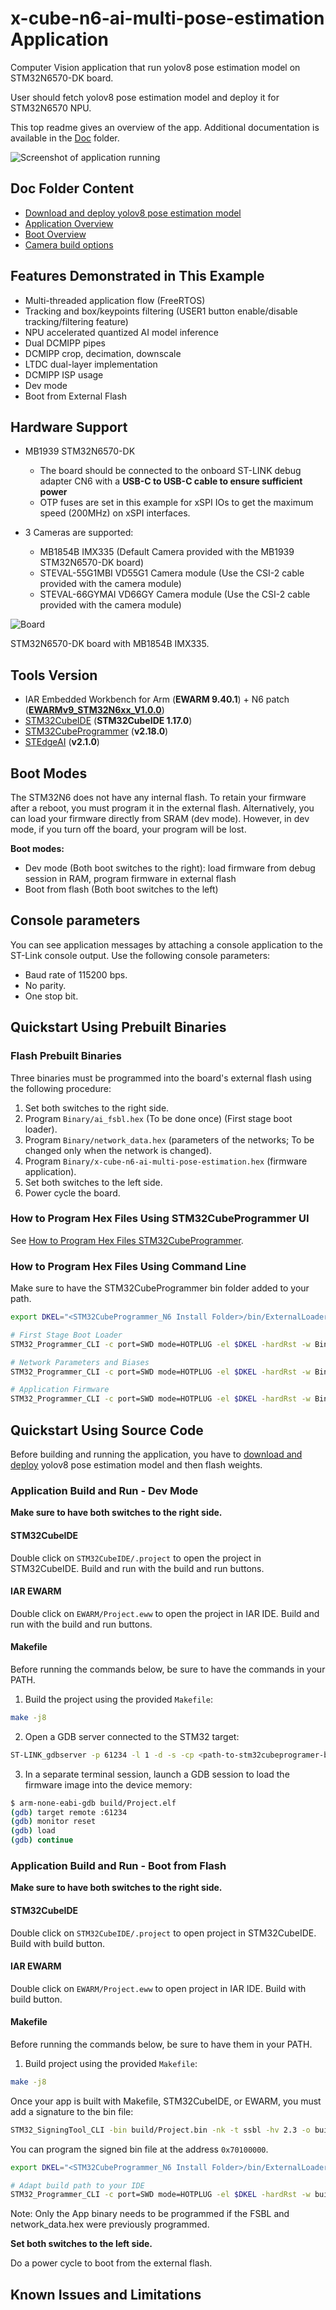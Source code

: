 # x-cube-n6-ai-multi-pose-estimation Application

Computer Vision application that run yolov8 pose estimation model on STM32N6570-DK board.

User should fetch yolov8 pose estimation model and deploy it for STM32N6570 NPU.

This top readme gives an overview of the app. Additional documentation is available in the [Doc](./Doc/) folder.

![Screenshot of application running](_htmresc/screenshot.png)

## Doc Folder Content

- [Download and deploy yolov8 pose estimation model](Doc/Download-and-deploy-model.md)
- [Application Overview](Doc/Application-Overview.md)
- [Boot Overview](Doc/Boot-Overview.md)
- [Camera build options](Doc/Build-Options.md)

## Features Demonstrated in This Example

- Multi-threaded application flow (FreeRTOS)
- Tracking and box/keypoints filtering (USER1 button enable/disable tracking/filtering feature)
- NPU accelerated quantized AI model inference
- Dual DCMIPP pipes
- DCMIPP crop, decimation, downscale
- LTDC dual-layer implementation
- DCMIPP ISP usage
- Dev mode
- Boot from External Flash

## Hardware Support

- MB1939 STM32N6570-DK
  - The board should be connected to the onboard ST-LINK debug adapter CN6 with a __USB-C to USB-C cable to ensure sufficient power__
  - OTP fuses are set in this example for xSPI IOs to get the maximum speed (200MHz) on xSPI interfaces.

- 3 Cameras are supported:
  - MB1854B IMX335 (Default Camera provided with the MB1939 STM32N6570-DK board)
  - STEVAL-55G1MBI VD55G1 Camera module (Use the CSI-2 cable provided with the camera module)
  - STEVAL-66GYMAI VD66GY Camera module (Use the CSI-2 cable provided with the camera module)

![Board](_htmresc/ImageBoard.JPG)

STM32N6570-DK board with MB1854B IMX335.

## Tools Version

- IAR Embedded Workbench for Arm (**EWARM 9.40.1**) + N6 patch ([**EWARMv9_STM32N6xx_V1.0.0**](STM32Cube_FW_N6/Utilities/PC_Software/EWARMv9_STM32N6xx_V1.0.0.zip))
- [STM32CubeIDE](https://www.st.com/content/st_com/en/products/development-tools/software-development-tools/stm32-software-development-tools/stm32-ides/stm32cubeide.html) (**STM32CubeIDE 1.17.0**)
- [STM32CubeProgrammer](https://www.st.com/en/development-tools/stm32cubeprog.html) (**v2.18.0**)
- [STEdgeAI](https://www.st.com/en/development-tools/stedgeai-core.html) (**v2.1.0**)

## Boot Modes

The STM32N6 does not have any internal flash. To retain your firmware after a reboot, you must program it in the external flash.
Alternatively, you can load your firmware directly from SRAM (dev mode). However, in dev mode, if you turn off the board, your program will be lost.

__Boot modes:__
- Dev mode (Both boot switches to the right): load firmware from debug session in RAM, program firmware in external flash
- Boot from flash (Both boot switches to the left)

## Console parameters

You can see application messages by attaching a console application to the ST-Link console output. Use the following console parameters:
- Baud rate of 115200 bps.
- No parity.
- One stop bit.

## Quickstart Using Prebuilt Binaries

### Flash Prebuilt Binaries

Three binaries must be programmed into the board's external flash using the following procedure:

  1. Set both switches to the right side.
  2. Program `Binary/ai_fsbl.hex` (To be done once) (First stage boot loader).
  3. Program `Binary/network_data.hex` (parameters of the networks; To be changed only when the network is changed).
  4. Program `Binary/x-cube-n6-ai-multi-pose-estimation.hex` (firmware application).
  5. Set both switches to the left side.
  6. Power cycle the board.

### How to Program Hex Files Using STM32CubeProgrammer UI

See [How to Program Hex Files STM32CubeProgrammer](Doc/Program-Hex-Files-STM32CubeProgrammer.md).

### How to Program Hex Files Using Command Line

Make sure to have the STM32CubeProgrammer bin folder added to your path.

```bash
export DKEL="<STM32CubeProgrammer_N6 Install Folder>/bin/ExternalLoader/MX66UW1G45G_STM32N6570-DK.stldr"

# First Stage Boot Loader
STM32_Programmer_CLI -c port=SWD mode=HOTPLUG -el $DKEL -hardRst -w Binary/ai_fsbl.hex

# Network Parameters and Biases
STM32_Programmer_CLI -c port=SWD mode=HOTPLUG -el $DKEL -hardRst -w Binary/network_data.hex

# Application Firmware
STM32_Programmer_CLI -c port=SWD mode=HOTPLUG -el $DKEL -hardRst -w Binary/x-cube-n6-ai-multi-pose-estimation.hex
```

## Quickstart Using Source Code

Before building and running the application, you have to [download and deploy](Doc/Download-and-deploy-model.md) yolov8
pose estimation model and then flash weights.

### Application Build and Run - Dev Mode

__Make sure to have both switches to the right side.__

#### STM32CubeIDE

Double click on `STM32CubeIDE/.project` to open the project in STM32CubeIDE. Build and run with the build and run buttons.

#### IAR EWARM

Double click on `EWARM/Project.eww` to open the project in IAR IDE. Build and run with the build and run buttons.

#### Makefile

Before running the commands below, be sure to have the commands in your PATH.

1. Build the project using the provided `Makefile`:

```bash
make -j8
```

2. Open a GDB server connected to the STM32 target:

```bash
ST-LINK_gdbserver -p 61234 -l 1 -d -s -cp <path-to-stm32cubeprogramer-bin-dir> -m 1 -g
```

3. In a separate terminal session, launch a GDB session to load the firmware image into the device memory:

```bash
$ arm-none-eabi-gdb build/Project.elf
(gdb) target remote :61234
(gdb) monitor reset
(gdb) load
(gdb) continue
```

### Application Build and Run - Boot from Flash

__Make sure to have both switches to the right side.__

#### STM32CubeIDE

Double click on `STM32CubeIDE/.project` to open project in STM32CubeIDE. Build with build button.

#### IAR EWARM

Double click on `EWARM/Project.eww` to open project in IAR IDE. Build with build button.

#### Makefile

Before running the commands below, be sure to have them in your PATH.

1. Build project using the provided `Makefile`:

```bash
make -j8
```

Once your app is built with Makefile, STM32CubeIDE, or EWARM, you must add a signature to the bin file:
```bash
STM32_SigningTool_CLI -bin build/Project.bin -nk -t ssbl -hv 2.3 -o build/Project_sign.bin
```

You can program the signed bin file at the address `0x70100000`.

```bash
export DKEL="<STM32CubeProgrammer_N6 Install Folder>/bin/ExternalLoader/MX66UW1G45G_STM32N6570-DK.stldr"

# Adapt build path to your IDE
STM32_Programmer_CLI -c port=SWD mode=HOTPLUG -el $DKEL -hardRst -w build/Project_sign.bin 0x70100000
```

Note: Only the App binary needs to be programmed if the FSBL and network_data.hex were previously programmed.

__Set both switches to the left side.__

Do a power cycle to boot from the external flash.

## Known Issues and Limitations
